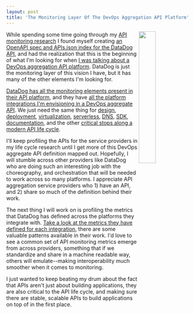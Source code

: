 ```yaml
---
layout: post
title: 'The Monitoring Layer Of The DevOps Aggregation API Platform'
---
```

<p><img src="https://s3.amazonaws.com/kinlane-productions/bw-icons/bw-puzzle-four-pieces.png" alt="" width="30%" align="right" /></p>
<p>While spending some time going through my <a href="http://monitoring.apievangelist.com/">API monitoring research</a> I found myself creating <a href="https://raw.githubusercontent.com/api-evangelist/monitoring/gh-pages/_data/api-commons/datadog/apis.yaml">an OpenAPI spec and APIs.json&nbsp;index for the DataDog API</a>, and had the realization that this is the beginning of what I'm looking for when <a href="http://apievangelist.com/2016/08/23/who-is-going-to-do-the-devops-aggregation-api-platform/">I was talking about a DevOps aggregation API platform</a>. DataDog is just the monitoring layer of this vision I have, but it has many of the other elements I'm looking for.</p>
<p><a href="http://docs.datadoghq.com/api/">DataDog has all the monitoring elements present in their API platform</a>, and they have <a href="http://docs.datadoghq.com/integrations/">all the platform integrations I'm envisioning in a DevOps aggregate API</a>. We just need the same thing for <a href="http://design.apievangelist.com">design</a>, <a href="http://deployment.apievangelist.com">deployment</a>, <a href="http://virtualization.apievangelist.com">virtualization</a>, <a href="http://serverless.apievangelist.com">serverless</a>, <a href="http://dns.apievangelist.com">DNS</a>, <a href="http://sdk.apievangelist.com">SDK</a>, <a href="http://documentation.apievangelist.com">documentation</a>, and the other <a href="http://apievangelist.com">critical stops along a modern API life cycle</a>.</p>
<p>I'll keep profiling the APIs for the service providers in my life cycle research&nbsp;until I get more of this DevOps aggregate API definition mapped out. Hopefully, I will stumble across other providers like DataDog who are doing such an interesting job with the choreography, and orchestration that will be needed to work across so many platforms. I appreciate API aggregation service providers who 1) have an API, and 2) share so much of the definition behind their work.</p>
<p>The next thing I will work on is profiling the metrics that DataDog has defined across the platforms they integrate with. <a href="http://docs.datadoghq.com/integrations/awskinesis/">Take a look at the metrics they have defined for each integration</a>, there are some valuable patterns available in their work. I'd love to see a common set of API monitoring metrics emerge from across providers, something that if we standardize and share in a machine readable way, others will emulate--making&nbsp;interoperability much smoother when it comes to monitoring.</p>
<p>I just wanted to keep beating my drum about the fact that APIs aren't just about building applications, they are also critical to the API life cycle, and making sure there are stable, scalable APIs to build applications on top of in the first place.</p>